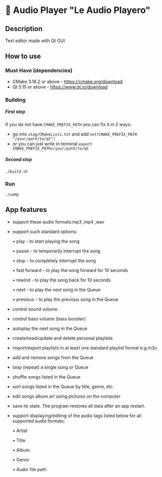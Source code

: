 # 💽 Audio Player "Le Audio Playero"

## Description
Text editor made with Qt GUI

## How to use

### Must Have (dependencies)
- CMake 3.18.2 or above - https://cmake.org/download
- Qt 5.15 or above - https://www.qt.io/download

### Building
##### First step
If you do not have ```CMAKE_PREFIX_PATH``` you can fix it in 2 ways:
- go into ```utag/CMakeLists.txt``` and add ```set(CMAKE_PREFIX_PATH "/your/path/to/qt")```
- or you can just write in terminal ```export CMAKE_PREFIX_PATH=/your/path/to/qt```

##### Second step
    ./build.sh

### Run
    ./uamp 

## App features
- support these audio formats:mp3 ,mp4 ,wav
- support such standard options:

	• play - to start playing the song
	
	• pause - to temporarily interrupt the song
	
	• stop - to completely interrupt the song
	
	• fast forward - to play the song forward for 10 seconds
	
	• rewind - to play the song back for 10 seconds
	
	• next - to play the next song in the Queue
	
	• previous - to play the previous song in the Queue

- control sound volume
- control bass volume (bass booster)
- autoplay the next song in the Queue
- create/read/update and delete personal playlists
- import/export playlists in at least one standard playlist format e.g.m3u
- add and remove songs from the Queue
- loop (repeat) a single song or Queue
- shuffle songs listed in the Queue
- sort songs listed in the Queue by title, genre, etc.
- edit songs album art using pictures on the computer
- save its state. The program restores all data after an app restart. 
- support displaying/editing of the audio tags listed below for all supported audio formats:
	
	• Artist
	
	• Title
	
	• Album
	
	• Genre
	
	• Audio file path
